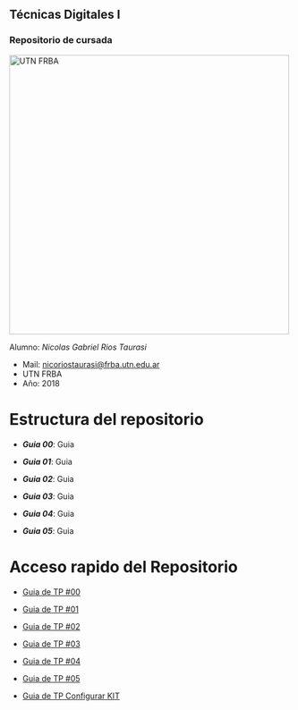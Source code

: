 ## Técnicas Digitales I
### Repositorio de cursada

<img src="https://www.frba.utn.edu.ar/wp-content/uploads/2016/08/logo-utn.ba-horizontal-e1471367724904.jpg" alt="UTN FRBA" width="500"/>

Alumno: *Nicolas Gabriel Rios Taurasi*
	
- Mail: nicoriostaurasi@frba.utn.edu.ar
- UTN FRBA
- Año: 2018


# Estructura del repositorio

* ***Guia 00***: Guia

* ***Guia 01***: Guia

* ***Guia 02***: Guia
  
* ***Guia 03***: Guia
  
* ***Guia 04***: Guia

* ***Guia 05***: Guia

# Acceso rapido del Repositorio

* [Guia de TP #00](/guia00/readme.md)

* [Guia de TP #01](/guia01/readme.md)

* [Guia de TP #02](/guia02/readme.md)

* [Guia de TP #03](/guia03/readme.md)

* [Guia de TP #04](/guia04/readme.md)

* [Guia de TP #05](/guia05/readme.md)

* [Guia de TP Configurar KIT](/config_kit/readme.md)
